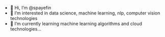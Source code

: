 - 👋 Hi, I’m @spayefin
- 👀 I’m interested in data science, machine learning, nlp, computer vision technologies
- 🌱 I’m currently learning machine learning algorithms and cloud technologies...


<!---
spayefin/spayefin is a ✨ special ✨ repository because its `README.md` (this file) appears on your GitHub profile.
You can click the Preview link to take a look at your changes.
--->
